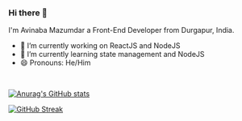 ### Hi there 👋

I'm Avinaba Mazumdar a Front-End Developer from Durgapur, India.


- 🔭 I’m currently working on ReactJS and NodeJS
- 🌱 I’m currently learning state management and NodeJS
- 😄 Pronouns: He/Him
<!--
- 👯 I’m looking to collaborate on ...
- 🤔 I’m looking for help with ...
- 💬 Ask me about ...
- 📫 How to reach me: ...
- ⚡ Fun fact: ...
-->
<br>

[![Anurag's GitHub stats](https://github-readme-stats.vercel.app/api?username=Avinaba-Mazumdar&show_icons=true&theme=radical&hide=stars&count_private=true)](https://github.com/anuraghazra/github-readme-stats)
<br>

<!-- 
[![Top Langs](https://github-readme-stats.vercel.app/api/top-langs/?username=Avinaba-Mazumdar&layout=compact&langs_count=5&theme=radical)](https://github.com/anuraghazra/github-readme-stats) 
 -->


[![GitHub Streak](https://github-readme-streak-stats.herokuapp.com/?user=denvercoder1&theme=radical&currStreakNum=2FD3EB&fire=pink&sideLabels=F00)](https://git.io/streak-stats)
<!-- 
<br>

## Visitor Count
![Visitor Count](https://profile-counter.glitch.me/Avinaba-Mazumdar/count.svg) -->
